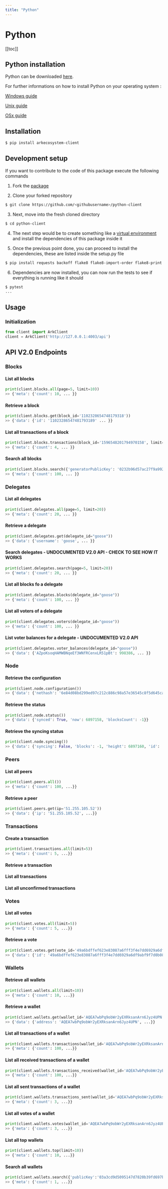 ```yaml
---
title: "Python"
---
```


# Python

[[toc]]

## Python installation

Python can be downloaded [here](https://www.python.org/downloads/).

For further informations on how to install Python on your operating system : 

[Windows guide](https://docs.python.org/3/using/windows.html)

[Unix guide](https://docs.python.org/3/using/unix.html)

[OSx guide](https://docs.python.org/3/using/mac.html)


## Installation

```bash
$ pip install arkecosystem-client
```

## Development setup

If you want to contribute to the code of this package execute the following commands

1) Fork the [package](https://github.com/ArkEcosystem/python-client)

2) Clone your forked repository

```bash
$ git clone https://github.com/<githubusername>/python-client
```

3) Next, move into the fresh cloned directory

```bash
$ cd python-client
```

4) The next step would be to create something like a [virtual environment](https://virtualenv.pypa.io/en/latest/)
and install the dependencies of this package inside it

5) Once the previous point done, you can proceed to install the dependencies, these are listed inside the setup.py file

```bash
$ pip install requests backoff flake8 flake8-import-order flake8-print flake8-quotes pytest pytest-responses pytest-mock pytest-cov
```

6) Dependencies are now installed, you can now run the tests to see if everything is running like it should

```bash
$ pytest
...
```

## Usage

### Initialization

```python
from client import ArkClient
client = ArkClient('http://127.0.0.1:4003/api')
```

## API V2.0 Endpoints

### Blocks
#### List all blocks
```python
print(client.blocks.all(page=5, limit=10))
>> {'meta': {'count': 10, ... }}
```

#### Retrieve a block
```python
print(client.blocks.get(block_id='1102328654748179318'))
>> {'data': {'id': '11023286547481793189' ... }}
```

#### List all transactions of a block
```python
print(client.blocks.transactions(block_id='1596548201794970158', limit=10))
>> {'meta': {'count': 4, ... }}
```

#### Search all blocks
```python
print(client.blocks.search({'generatorPublicKey': '0232b96d57ac27f9a99242bc886e433baa89f596d435153c9dae47222c0d1cecc3'}))
>> {'meta': {'count': 100, ... }}
```

### Delegates
#### List all delegates
```python
print(client.delegates.all(page=5, limit=20))
>> {'meta': {'count': 20, ... }}
```

#### Retrieve a delegate
```python
print(client.delegates.get(delegate_id="goose"))
>> {'data': {'username': 'goose', ... }}
```

#### Search delegates - UNDOCUMENTED V2.0 API - CHECK TO SEE HOW IT WORKS
```python
print(client.delegates.search(page=5, limit=20))
>> {'meta': {'count': 20, ... }}
```

#### List all blocks fo a delegate
```python
print(client.delegates.blocks(delegate_id="goose"))
>> {'meta': {'count': 100, ... }}
```

#### List all voters of a delegate
```python
print(client.delegates.voters(delegate_id="goose"))
>> {'meta': {'count': 100, ... }}
```

#### List voter balances for a delegate - UNDOCUMENTED V2.0 API
```python
print(client.delegates.voter_balances(delegate_id="goose"))
>> {'data': {'AZpoKsoqHAMWBNqeEf3WNfRCenxLR51pBt': 998386, ... }}
```

### Node
#### Retrieve the configuration
```python
print(client.node.configuration())
>> {'data': {'nethash': '6e84d08bd299ed97c212c886c98a57e36545c8f5d645ca7eeae63a8bd62d8988', ... }}
```

#### Retrieve the status
```python
print(client.node.status())
>> {'data': {'synced': True, 'now': 6897158, 'blocksCount': -1}}
```

#### Retrieve the syncing status
```python
print(client.node.syncing())
>> {'data': {'syncing': False, 'blocks': -1, 'height': 6897160, 'id': '12905037940821862953'}}
```

### Peers
#### List all peers
```python
print(client.peers.all())
>> {'meta': {'count': 100, ...}}
```

#### Retrieve a peer
```python
print(client.peers.get(ip='51.255.105.52'))
>> {'data': {'ip': '51.255.105.52', ...}}
```

### Transactions

#### Create a transaction
```python
print(client.transactions.all(limit=5))
>> {'meta': {'count': 5, ...}}
```

#### Retrieve a transaction

#### List all transactions

#### List all unconfirmed transactions

### Votes
#### List all votes
```python
print(client.votes.all(limit=5))
>> {'meta': {'count': 5, ...}}
```

#### Retrieve a vote
```python
print(client.votes.get(vote_id='49a6bdffef623e83087a6fff3f4e7dd6929a6df9abf9f7d0b08a36fcba9512f7'))
>> {'data': {'id': '49a6bdffef623e83087a6fff3f4e7dd6929a6df9abf9f7d0b08a36fcba9512f7', ...}}
```

### Wallets
#### Retrieve all wallets
```python
print(client.wallets.all(limit=10))
>> {'meta': {'count': 10, ...}}
```

#### Retrieve a wallet
```python
print(client.wallets.get(wallet_id='AQEA7wbPq9obWr2yEXRksanArn6Jyz4UPN'))
>> {'data': {'address': 'AQEA7wbPq9obWr2yEXRksanArn6Jyz4UPN', ...}}
```

#### List all transactions of a wallet
```python
print(client.wallets.transactions(wallet_id='AQEA7wbPq9obWr2yEXRksanArn6Jyz4UPN'))
>> {'meta': {'count': 100, ...}}
```

#### List all received transactions of a wallet
```python
print(client.wallets.transactions_received(wallet_id='AQEA7wbPq9obWr2yEXRksanArn6Jyz4UPN'))
>> {'meta': {'count': 100, ...}}
```

#### List all sent transactions of a wallet
```python
print(client.wallets.transactions_sent(wallet_id='AQEA7wbPq9obWr2yEXRksanArn6Jyz4UPN'))
>> {'meta': {'count': 3, ...}}
```

#### List all votes of a wallet
```python
print(client.wallets.votes(wallet_id='AQEA7wbPq9obWr2yEXRksanArn6Jyz4UPN'))
>> {'meta': {'count': 3, ...}}
```

#### List all top wallets
```python
print(client.wallets.top(limit=10))
>> {'meta': {'count': 10, ...}}
```

#### Search all wallets
```python
print(client.wallets.search({'publicKey':'03a3cd9d5095147d7820b39fd697bd6c6831b1d474125e97d38f2f131eede5fa19'},limit=5))
>> {'meta': {'count': 1, ...}}
```
